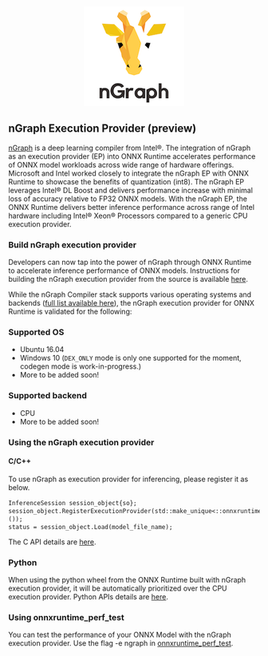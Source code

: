 <p align="center">
  <img src="docs/images/ngraph-logo.png">
</p>

## nGraph Execution Provider (preview)

[nGraph](https://github.com/NervanaSystems/ngraph) is a deep learning compiler from Intel®. The integration of nGraph as an execution provider (EP) into ONNX Runtime accelerates performance of ONNX model workloads across wide range of hardware offerings. Microsoft and Intel worked closely to integrate the nGraph EP with ONNX Runtime to showcase the benefits of quantization (int8). The nGraph EP leverages Intel® DL Boost and delivers performance increase with minimal loss of accuracy relative to FP32 ONNX models. With the nGraph EP, the ONNX Runtime delivers better inference performance across range of Intel hardware including Intel® Xeon® Processors compared to a generic CPU execution provider.

### Build nGraph execution provider
Developers can now tap into the power of nGraph through ONNX Runtime to accelerate inference performance of ONNX models. Instructions for building the nGraph execution provider from the source is available [here](https://github.com/Microsoft/onnxruntime/blob/master/BUILD.md#nGraph).

While the nGraph Compiler stack supports various operating systems and backends ([full list available here](https://www.ngraph.ai/ecosystem)), the nGraph execution provider for ONNX Runtime is validated for the following:  
### Supported OS
*	Ubuntu 16.04
* Windows 10 (`DEX_ONLY` mode is only one supported for the moment, codegen mode is work-in-progress.)
* More to be added soon!

### Supported backend
*	CPU
* More to be added soon!

### Using the nGraph execution provider
#### C/C++
To use nGraph as execution provider for inferencing, please register it as below.
```
InferenceSession session_object{so};
session_object.RegisterExecutionProvider(std::make_unique<::onnxruntime::NGRAPHExecutionProvider>());
status = session_object.Load(model_file_name);
```
The C API details are [here](https://github.com/Microsoft/onnxruntime/blob/master/docs/C_API.md#c-api).

### Python
When using the python wheel from the ONNX Runtime built with nGraph execution provider, it will be automatically prioritized over the CPU execution provider. Python APIs details are [here](https://github.com/Microsoft/onnxruntime/blob/master/docs/python/api_summary.rst#api-summary).

### Using onnxruntime_perf_test
You can test the performance of your ONNX Model with the nGraph execution provider. Use the flag -e ngraph in [onnxruntime_perf_test](https://github.com/Microsoft/onnxruntime/tree/master/onnxruntime/test/perftest#onnxruntime-performance-test).
